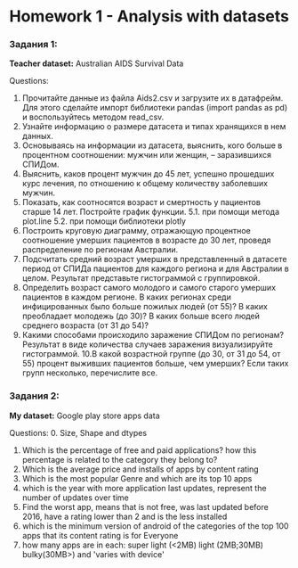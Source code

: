 # Homework 1 - Analysis with datasets

### Задания 1:
**Teacher dataset:** Australian AIDS Survival Data

Questions:
1. Прочитайте данные из файла Aids2.csv и загрузите их в датафрейм.
Для этого сделайте импорт библиотеки pandas (import pandas as pd) и воспользуйтесь методом read_csv.
2. Узнайте информацию о размере датасета и типах хранящихся в нем данных.
3. Основываясь на информации из датасета, выяснить, кого больше в процентном
соотношении: мужчин или женщин, – заразившихся СПИДом.
4. Выяснить, каков процент мужчин до 45 лет, успешно прошедших курс лечения,
по отношению к общему количеству заболевших мужчин.
5. Показать, как соотносятся возраст и смертность у пациентов старше 14 лет.
Постройте график функции.
    5.1. при помощи метода plot.line
    5.2. при помощи библиотеки plotly
6. Построить круговую диаграмму, отражающую процентное соотношение
умерших пациентов в возрасте до 30 лет, проведя распределение по регионам
Австралии.
7. Подсчитать средний возраст умерших в представленный в датасете период от
СПИДа пациентов для каждого региона и для Австралии в целом. Результат
представьте гистограммой с группировкой.
8. Определить возраст самого молодого и самого старого умерших пациентов в
каждом регионе. В каких регионах среди инфицированных было больше
пожилых людей (от 55)? В каких преобладает молодежь (до 30)? В каких
больше всего людей среднего возраста (от 31 до 54)?
9. Какими способами происходило заражение СПИДом по регионам? Результат в
виде количества случаев заражения визуализируйте гистограммой.
10.В какой возрастной группе (до 30, от 31 до 54, от 55) процент выживших
пациентов больше, чем умерших? Если таких групп несколько, перечислите
все.

### Задания 2:
**My dataset:** Google play store apps data

Questions:
0. Size, Shape and dtypes
1. Which is the percentage of free and paid applications? how this percentage is related to the category they belong to?
2. Which is the average price and installs of apps by content rating
3. Which is the most popular Genre and which are its top 10 apps
4. which is the year with more application last updates, represent the number of updates over time
5. Find the worst app, means that is not free, was last updated before 2016, have a rating lower than 2 and is the less installed
6. which is the minimum version of android of the categories of the top 100 apps that its content rating is for Everyone
7. how many apps are in each: super light (<2MB) light (2MB;30MB) bulky(30MB>) and 'varies with device'